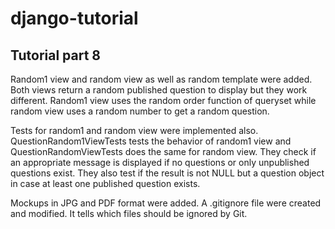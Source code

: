 # django-tutorial

## Tutorial part 8

Random1 view and random view as well as random template were added.
Both views return a random published question to display but they work different.
Random1 view uses the random order function of queryset while random view uses a random number to get a random question.

Tests for random1 and random view were implemented also.
QuestionRandom1ViewTests tests the behavior of random1 view and QuestionRandomViewTests does the same for random view.
They check if an appropriate message is displayed if no questions or only unpublished questions exist.
They also test if the result is not NULL but a question object in case at least one published question exists.

Mockups in JPG and PDF format were added.
A .gitignore file were created and modified.
It tells which files should be ignored by Git.
